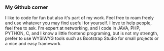 ### My Github corner
I like to code for fun but also it's part of my work. Feel free to roam freely and use whatever you may find useful for yourself.
I love to help people, feel free to ask.
I'm expert at networking, and I code in JAVA, PHP, PYTHON, C, and I know a little frontend programing, but is not my strength, prefer to use WYSIWYG tools such as Bootstrap Studio for small projects or a nice and easy framework.

<!--
**jfernandogg/jfernandogg** is a ✨ _special_ ✨ repository because its `README.md` (this file) appears on your GitHub profile.

Here are some ideas to get you started:

- 🔭 I’m currently working on ...
- 🌱 I’m currently learning ...
- 👯 I’m looking to collaborate on ...
- 🤔 I’m looking for help with ...
- 💬 Ask me about ...
- 📫 How to reach me: ...
- 😄 Pronouns: ...
- ⚡ Fun fact: ...
-->
